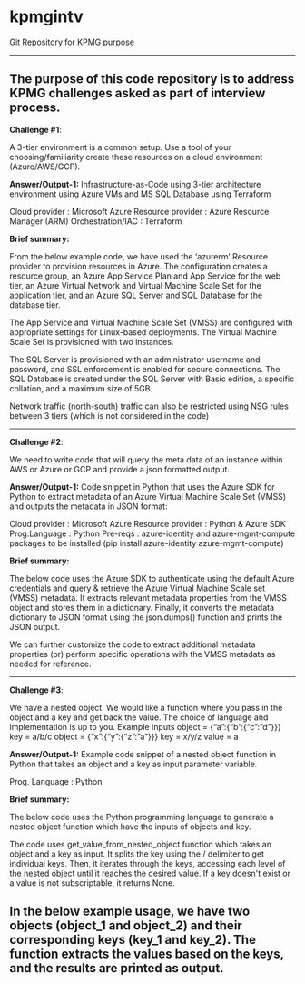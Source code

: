 # kpmgintv
Git Repository for KPMG purpose 

------------------------------------------
The purpose of this code repository is to address KPMG challenges asked as part of interview process.
-----------------------------------
**Challenge #1**: 

A 3-tier environment is a common setup. Use a tool of your choosing/familiarity create these
resources on a cloud environment (Azure/AWS/GCP). 

**Answer/Output-1:** Infrastructure-as-Code using 3-tier architecture environment using Azure VMs and MS SQL Database using Terraform

Cloud provider : Microsoft Azure
Resource provider : Azure Resource Manager (ARM)
Orchestration/IAC : Terraform

**Brief summary:**

From the below example code, we have used the ‘azurerm’ Resource provider to provision resources
in Azure. The configuration creates a resource group, an Azure App Service Plan and App Service for
the web tier, an Azure Virtual Network and Virtual Machine Scale Set for the application tier, and
an Azure SQL Server and SQL Database for the database tier.

The App Service and Virtual Machine Scale Set (VMSS) are configured with appropriate settings for
Linux-based deployments. The Virtual Machine Scale Set is provisioned with two instances.

The SQL Server is provisioned with an administrator username and password, and SSL enforcement is
enabled for secure connections. The SQL Database is created under the SQL Server with Basic
edition, a specific collation, and a maximum size of 5GB.

Network traffic (north-south) traffic can also be restricted using NSG rules between 3 tiers (which is
not considered in the code)


-----------------------------------
**Challenge #2**: 

We need to write code that will query the meta data of an instance within AWS or Azure or GCP
and provide a json formatted output. 

**Answer/Output-1:** Code snippet in Python that uses the Azure SDK for Python to extract
metadata of an Azure Virtual Machine Scale Set (VMSS) and outputs the metadata in
JSON format:

Cloud provider : Microsoft Azure
Resource provider : Python & Azure SDK
Prog.Language : Python
Pre-reqs : azure-identity and azure-mgmt-compute packages to be installed
(pip install azure-identity azure-mgmt-compute)

**Brief summary:**

The below code uses the Azure SDK to authenticate using the default Azure credentials and query &
retrieve the Azure Virtual Machine Scale set (VMSS) metadata. It extracts relevant metadata properties
from the VMSS object and stores them in a dictionary.
Finally, it converts the metadata dictionary to JSON format using the json.dumps() function and prints
the JSON output.

We can further customize the code to extract additional metadata properties (or) perform specific
operations with the VMSS metadata as needed for reference.

-----------------------------------
**Challenge #3**: 

We have a nested object. We would like a function where you pass in the object and a key and
get back the value.
The choice of language and implementation is up to you.
Example Inputs
object = {“a”:{“b”:{“c”:”d”}}}
key = a/b/c
object = {“x”:{“y”:{“z”:”a”}}}
key = x/y/z
value = a

**Answer/Output-1:** Example code snippet of a nested object function in Python that takes an
object and a key as input parameter variable.

Prog. Language : Python

**Brief summary:**

The below code uses the Python programming language to generate a nested object function which
have the inputs of objects and key.

The code uses get_value_from_nested_object function which takes an object and a key as input.
It splits the key using the / delimiter to get individual keys. Then, it iterates through the keys, accessing
each level of the nested object until it reaches the desired value. If a key doesn't exist or a value is not
subscriptable, it returns None.

In the below example usage, we have two objects (object_1 and object_2) and their corresponding
keys (key_1 and key_2). The function extracts the values based on the keys, and the results are printed
as output.
-----------------------------------
